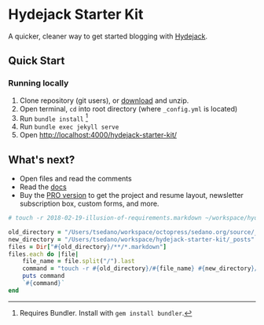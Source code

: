 # Hydejack Starter Kit

A quicker, cleaner way to get started blogging with [Hydejack](https://hydejack.com/).

## Quick Start
### Running locally
1. Clone repository (git users), or [download] and unzip.
2. Open terminal, `cd` into root directory (where `_config.yml` is located)
3. Run `bundle install` [^1]
4. Run `bundle exec jekyll serve`
5. Open <http://localhost:4000/hydejack-starter-kit/>

## What's next?
* Open files and read the comments
* Read the [docs](https://hydejack.com/docs/)
* Buy the [PRO version](https://hydejack.com/download/) to get the project and resume layout, newsletter subscription box, custom forms, and more.

[^1]: Requires Bundler. Install with `gem install bundler`.

[download]: https://github.com/hydecorp/hydejack-starter-kit/archive/master.zip



```ruby
# touch -r 2018-02-19-illusion-of-requirements.markdown ~/workspace/hydejack-starter-kit/_posts/2018-02-19-illusion-of-requirements.markdown

old_directory = "/Users/tsedano/workspace/octopress/sedano.org/source/_posts"
new_directory = "/Users/tsedano/workspace/hydejack-starter-kit/_posts"
files = Dir["#{old_directory}/**/*.markdown"]
files.each do |file|
    file_name = file.split("/").last
    command = "touch -r #{old_directory}/#{file_name} #{new_directory}/#{file_name}"
    puts command
    `#{command}`
end
```
